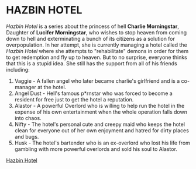 # HAZBIN HOTEL

*Hazbin Hotel* is a series about the princess of hell **Charlie Morningstar**, Daughter of **Lucifer Morningstar**, who wishes to stop heaven from coming down to hell and exterminating a bunch of its citizens as a solution for overpopulation. In her attempt, she is currently managing a hotel called the *Hazbin Hotel* where she attempts to "rehabilitate" demons in order for them to get redemption and fly up to heaven. But to no surprise, everyone thinks that this is a stupid idea. She still has the support from all of his friends including:

1. Vaggie - A fallen angel who later became charlie's girlfriend and is a co-manager at the hotel.
2. Angel Dust - Hell's famous p*rnstar who was forced to become a resident for free just to get the hotel a reputation. 
3. Alastor - A powerful Overlord who is willing to help run the hotel in the expense of his own entertainment when the whole operation falls down into chaos.
4. Nifty - The hotel's personal cute and creepy maid who keeps the hotel clean for everyone out of her own enjoyment and hatred for dirty places and bugs.
5. Husk - The hotel's bartender who is an ex-overlord who lost his life from gambling with more powerful overlords and sold his soul to Alastor.

[Hazbin Hotel](https://www.primevideo.com/-/fil/detail/Hazbin-Hotel/0HZWTBZYQQXYW48YBANMDM2MZE)
